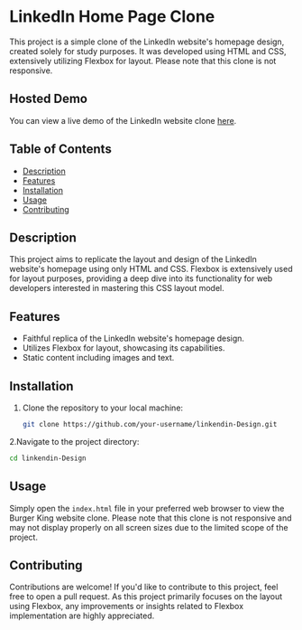 

# **LinkedIn Home Page Clone**

This project is a simple clone of the LinkedIn website's homepage design, created solely for study purposes. It was developed using HTML and CSS, extensively utilizing Flexbox for layout. Please note that this clone is not responsive.

## Hosted Demo

You can view a live demo of the LinkedIn website clone [here](https://robinkphilip.github.io/Linkendin-Design).

## Table of Contents

- [Description](#description)
- [Features](#features)
- [Installation](#installation)
- [Usage](#usage)
- [Contributing](#contributing)

## Description

This project aims to replicate the layout and design of the LinkedIn website's homepage using only HTML and CSS. Flexbox is extensively used for layout purposes, providing a deep dive into its functionality for web developers interested in mastering this CSS layout model.

## Features

- Faithful replica of the LinkedIn website's homepage design.
- Utilizes Flexbox for layout, showcasing its capabilities.
- Static content including images and text.
## Installation

1. Clone the repository to your local machine:

   ```bash
   git clone https://github.com/your-username/linkendin-Design.git
2.Navigate to the project directory:
   ```bash
   cd linkendin-Design

   ```
## Usage

Simply open the `index.html` file in your preferred web browser to view the Burger King website clone. Please note that this clone is not responsive and may not display properly on all screen sizes due to the limited scope of the project.

## Contributing

Contributions are welcome! If you'd like to contribute to this project, feel free to open a pull request. As this project primarily focuses on the layout using Flexbox, any improvements or insights related to Flexbox implementation are highly appreciated.
